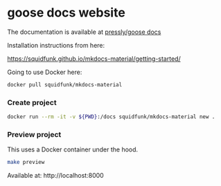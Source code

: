 # goose docs website

The documentation is available at [pressly/goose docs](pressly.github.io/goose)

Installation instructions from here:

https://squidfunk.github.io/mkdocs-material/getting-started/

Going to use Docker here:

```bash
docker pull squidfunk/mkdocs-material
```

### Create project

```bash
docker run --rm -it -v ${PWD}:/docs squidfunk/mkdocs-material new .
```

### Preview project

This uses a Docker container under the hood.

```bash
make preview
```

Available at: http://localhost:8000